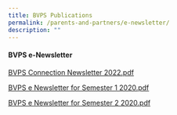 ```yaml
---
title: BVPS Publications
permalink: /parents-and-partners/e-newsletter/
description: ""
---
```

#### **BVPS e-Newsletter**

[ BVPS Connection Newsletter 2022.pdf](/files/BVPS%20Connection%20Newsletter%202022.pdf)

  
[BVPS e Newsletter for Semester 1 2020.pdf](https://bukitviewpri.moe.edu.sg/qql/slot/u318/BVPS%20Experience/BVPS%20e-Newsletter%20for%20Semester%201%202020.pdf)
  
[BVPS e Newsletter for Semester 2 2020.pdf](/files/Life%20in%20BVPS/BVPS%20e-Newsletter%20for%20Semester%202%202020.pdf)